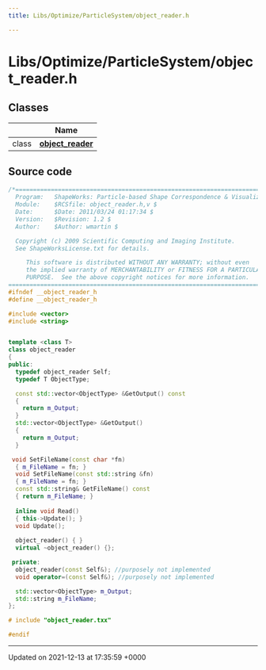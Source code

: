 ```yaml
---
title: Libs/Optimize/ParticleSystem/object_reader.h

---
```


# Libs/Optimize/ParticleSystem/object_reader.h



## Classes

|                | Name           |
| -------------- | -------------- |
| class | **[object_reader](../Classes/classobject__reader.md)**  |




## Source code

```cpp
/*=========================================================================
  Program:   ShapeWorks: Particle-based Shape Correspondence & Visualization
  Module:    $RCSfile: object_reader.h,v $
  Date:      $Date: 2011/03/24 01:17:34 $
  Version:   $Revision: 1.2 $
  Author:    $Author: wmartin $

  Copyright (c) 2009 Scientific Computing and Imaging Institute.
  See ShapeWorksLicense.txt for details.

     This software is distributed WITHOUT ANY WARRANTY; without even 
     the implied warranty of MERCHANTABILITY or FITNESS FOR A PARTICULAR 
     PURPOSE.  See the above copyright notices for more information.
=========================================================================*/
#ifndef __object_reader_h
#define __object_reader_h

#include <vector>
#include <string>


template <class T>
class object_reader 
{
public:
  typedef object_reader Self;
  typedef T ObjectType;

  const std::vector<ObjectType> &GetOutput() const
  {
    return m_Output;
  }
  std::vector<ObjectType> &GetOutput()
  {
    return m_Output;
  }

 void SetFileName(const char *fn)
  { m_FileName = fn; }
  void SetFileName(const std::string &fn)
  { m_FileName = fn; }
  const std::string& GetFileName() const
  { return m_FileName; }
  
  inline void Read()
  { this->Update(); }
  void Update();
  
  object_reader() { }
  virtual ~object_reader() {};

 private:
  object_reader(const Self&); //purposely not implemented
  void operator=(const Self&); //purposely not implemented

  std::vector<ObjectType> m_Output;
  std::string m_FileName;
};

# include "object_reader.txx"

#endif
```


-------------------------------

Updated on 2021-12-13 at 17:35:59 +0000

